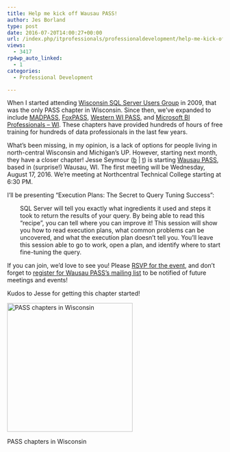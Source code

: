 ```yaml
---
title: Help me kick off Wausau PASS!
author: Jes Borland
type: post
date: 2016-07-20T14:00:27+00:00
url: /index.php/itprofessionals/professionaldevelopment/help-me-kick-off-wausau-pass/
views:
  - 3417
rp4wp_auto_linked:
  - 1
categories:
  - Professional Development

---
```

When I started attending <a href="http://wisconsin.sqlpass.org/" target="_blank">Wisconsin SQL Server Users Group</a> in 2009, that was the only PASS chapter in Wisconsin. Since then, we&#8217;ve expanded to include <a href="http://madpass.org/" target="_blank">MADPASS</a>, <a href="http://fox.sqlpass.org/" target="_blank">FoxPASS</a>, <a href="http://westwisc.sqlpass.org/" target="_blank">Western WI PASS</a>, and <a href="http://wisconsinbi.sqlpass.org/" target="_blank">Microsoft BI Professionals &#8211; WI</a>. These chapters have provided hundreds of hours of free training for hundreds of data professionals in the last few years.

What&#8217;s been missing, in my opinion, is a lack of options for people living in north-central Wisconsin and Michigan&#8217;s UP. However, starting next month, they have a closer chapter! Jesse Seymour (<a href="http://www.jesseseymour.com/" target="_blank">b</a> | <a href="https://twitter.com/JesseBizInt" target="_blank">t</a>) is starting <a href="http://wausau.sqlpass.org/" target="_blank">Wausau PASS</a>, based in (surprise!) Wausau, WI. The first meeting will be Wednesday, August 17, 2016. We&#8217;re meeting at Northcentral Technical College starting at 6:30 PM.

I&#8217;ll be presenting &#8220;Execution Plans: The Secret to Query Tuning Success&#8221;:

<p style="padding-left: 30px">
  SQL Server will tell you exactly what ingredients it used and steps it took to return the results of your query. By being able to read this &#8220;recipe&#8221;, you can tell where you can improve it! This session will show you how to read execution plans, what common problems can be uncovered, and what the execution plan doesn&#8217;t tell you. You&#8217;ll leave this session able to go to work, open a plan, and identify where to start fine-tuning the query.
</p>

If you can join, we&#8217;d love to see you! Please <a href="https://www.eventbrite.com/e/wausaupass-august-meeting-tickets-25795334540" target="_blank">RSVP for the event</a>, and don&#8217;t forget to <a href="https://www.sqlpass.org/RegisterforSQLPASS.aspx?returnurl=https://wausau.sqlpass.org/Home.aspx" target="_blank">register for Wausau PASS&#8217;s mailing list</a> to be notified of future meetings and events!

Kudos to Jesse for getting this chapter started!

<div id="attachment_4632" style="width: 303px" class="wp-caption aligncenter">
  <a href="http://blogs.ltd.local/wp-content/uploads/2016/07/WI-PASS.png"><img class="size-medium wp-image-4632" src="http://blogs.ltd.local/wp-content/uploads/2016/07/WI-PASS-293x300.png" alt="PASS chapters in Wisconsin" width="293" height="300" srcset="http://blogs.ltd.local/wp-content/uploads/2016/07/WI-PASS-293x300.png 293w, http://blogs.ltd.local/wp-content/uploads/2016/07/WI-PASS.png 575w" sizes="(max-width: 293px) 100vw, 293px" /></a>
  
  <p class="wp-caption-text">
    PASS chapters in Wisconsin
  </p>
</div>